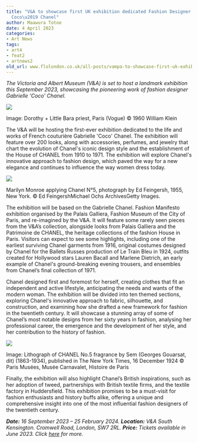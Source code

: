 ```yaml
---
title: "V&A to showcase first UK exhibition dedicated Fashion Designer Gabrielle \u2018\
  Coco\u2019 Chanel"
author: Maawura Totoe
date: 4 April 2023
categories:
- Art News
tags:
- art4
- feat2
- artnews2
old_url: www.flolondon.co.uk/all-posts/vampa-to-showcase-first-uk-exhibition-dedicated-fashion-designer-gabrielle-coco-chanel.html
---
```


*The Victoria and Albert Museum (V&A) is set to host a landmark exhibition this September 2023, showcasing the pioneering work of fashion designer Gabrielle ‘Coco’ Chanel.*

![](https://images.squarespace-cdn.com/content/v1/5c9534c4af4683461d462c6b/5df96a06-7eda-49ba-bd02-cd994dff74fc/Dorothy+%2B+Little+Bara+priest%2C+Paris+%28Vogue%29+%C2%A9+1960+William+Klein+.jpg)

Image: Dorothy + Little Bara priest, Paris (Vogue) © 1960 William Klein

The V&A will be hosting the first-ever exhibition dedicated to the life and works of French couturière Gabrielle 'Coco' Chanel. The exhibition will feature over 200 looks, along with accessories, perfumes, and jewelry that chart the evolution of Chanel's iconic design style and the establishment of the House of CHANEL from 1910 to 1971. The exhibition will explore Chanel's innovative approach to fashion design, which paved the way for a new elegance and continues to influence the way women dress today.

![](https://images.squarespace-cdn.com/content/v1/5c9534c4af4683461d462c6b/7c2526cc-5ed1-4b5b-9abe-3062bbe8f586/Marilyn+Monroe+applying+Chanel+N%C2%B05%2C+photograph+by+Ed+Feingersh%2C+1955%2C+New+York.+%C2%A9+Ed+FeingershMichael+Ochs+ArchivesGetty+Images.jpg)

Marilyn Monroe applying Chanel N°5, photograph by Ed Feingersh, 1955, New York. © Ed FeingershMichael Ochs ArchivesGetty Images.

The exhibition will be based on the Gabrielle Chanel. Fashion Manifesto exhibition organised by the Palais Galliera, Fashion Museum of the City of Paris, and re-imagined by the V&A. It will feature some rarely seen pieces from the V&A’s collection, alongside looks from Palais Galliera and the Patrimoine de CHANEL, the heritage collections of the fashion House in Paris. Visitors can expect to see some highlights, including one of the earliest surviving Chanel garments from 1916, original costumes designed by Chanel for the Ballets Russes production of Le Train Bleu in 1924, outfits created for Hollywood stars Lauren Bacall and Marlene Dietrich, an early example of Chanel's ground-breaking evening trousers, and ensembles from Chanel’s final collection of 1971.

Chanel designed first and foremost for herself, creating clothes that fit an independent and active lifestyle, anticipating the needs and wants of the modern woman. The exhibition will be divided into ten themed sections, exploring Chanel's innovative approach to fabric, silhouette, and construction, and examining how she drafted a new framework for fashion in the twentieth century. It will showcase a stunning array of some of Chanel’s most notable designs from her sixty years in fashion, analysing her professional career, the emergence and the development of her style, and her contribution to the history of fashion.

![](https://images.squarespace-cdn.com/content/v1/5c9534c4af4683461d462c6b/c2eb039a-1244-4bb3-95dd-5a3f375f192a/Lithograph+of+CHANEL+No.5+fragrance+by+Sem+%28Georges+Gouarsat%2C+dit%29+%281863-1934%29%2C+published+in+The+New+York+Times%2C+16+December+1924+%C2%A9+Paris+Muse%CC%81es%2C+Muse%CC%81e+Carnavalet%2C+Histoire+de+Paris+%281%29.JPG)

Image: Lithograph of CHANEL No.5 fragrance by Sem (Georges Gouarsat, dit) (1863-1934), published in The New York Times, 16 December 1924 © Paris Musées, Musée Carnavalet, Histoire de Paris

Finally, the exhibition will also highlight Chanel’s British inspirations, such as her adoption of tweed, partnerships with British textile firms, and the textile factory in Huddersfield. This exhibition promises to be a must-visit for fashion enthusiasts and history buffs alike, offering a unique and comprehensive insight into one of the most influential fashion designers of the twentieth century.

***Date:*** *16 September 2023 – 25 February 2024.* ***Location:*** *V&A South Kensington. Cromwell Road, London, SW7 2RL.* ***Price:*** *Tickets available in June 2023. Click* [*here*](https://www.vam.ac.uk/exhibitions/gabrielle-chanel-fashion-manifesto) *for more.*
